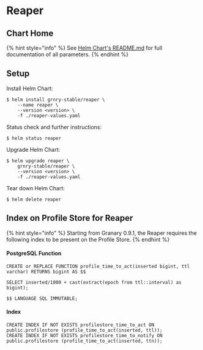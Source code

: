 # Reaper

## Chart Home

{% hint style="info" %}
See [Helm Chart's README.md](https://github.com/syncier/grnry-reaper/tree/master/helm) for full documentation of all parameters.
{% endhint %}

## Setup

Install Helm Chart:

```text
$ helm install grnry-stable/reaper \
    --name reaper \
    --version <version> \
    -f ./reaper-values.yaml
```

Status check and further instructions:

```text
$ helm status reaper
```

Upgrade Helm Chart:

```text
$ helm upgrade reaper \
    grnry-stable/reaper \
    --version <version> \
    -f ./reaper-values.yaml
```

Tear down Helm Chart:

```text
$ helm delete reaper
```

## Index on Profile Store for Reaper

{% hint style="info" %}
Starting from Granary 0.9.1, the Reaper requires the following index to be present on the Profile Store.
{% endhint %}

#### PostgreSQL Function

```text
CREATE or REPLACE FUNCTION profile_time_to_act(inserted bigint, ttl varchar) RETURNS bigint AS $$

SELECT inserted/1000 + cast(extract(epoch from ttl::interval) as bigint);

$$ LANGUAGE SQL IMMUTABLE;
```

#### Index

```text
CREATE INDEX IF NOT EXISTS profilestore_time_to_act ON public.profilestore (profile_time_to_act(inserted, ttl));
CREATE INDEX IF NOT EXISTS profilestore_time_to_notify ON public.profilestore (profile_time_to_act(inserted, ttn));
```

